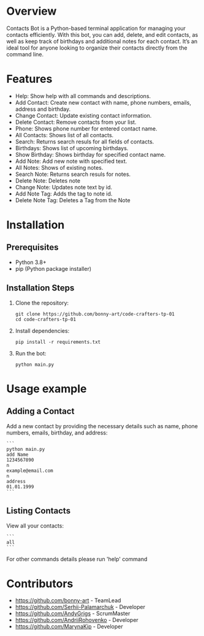 # Overview

Contacts Bot is a Python-based terminal application for managing your contacts efficiently. With this bot, you can add, delete, and edit contacts, as well as keep track of birthdays and additional notes for each contact. It’s an ideal tool for anyone looking to organize their contacts directly from the command line.

# Features

- Help: Show help with all commands and descriptions.
- Add Contact: Create new contact with name, phone numbers, emails, address and birthday.
- Change Contact: Update existing contact information.
- Delete Contact: Remove contacts from your list.
- Phone: Shows phone number for entered contact name.
- All Contacts: Shows list of all contacts.
- Search: Returns search resuls for all fields of contacts.
- Birthdays: Shows list of upcoming birthdays.
- Show Birthday: Shows birthday for specified contact name.
- Add Note: Add new note with specified text.
- All Notes: Shows of existing notes.
- Search Note: Returns search resuls for notes.
- Delete Note: Deletes note
- Change Note: Updates note text by id.
- Add Note Tag: Adds the tag to note id.
- Delete Note Tag: Deletes a Tag from the Note

# Installation
## Prerequisites
- Python 3.8+
- pip (Python package installer)

## Installation Steps
1. Clone the repository:

    ```
    git clone https://github.com/bonny-art/code-crafters-tp-01
    cd code-crafters-tp-01
    ```

2. Install dependencies:

    ```
    pip install -r requirements.txt
    ```

3. Run the bot:

    ```
    python main.py
    ```

# Usage example

## Adding a Contact

Add a new contact by providing the necessary details such as name, phone numbers, emails, birthday, and address:

    ```
    python main.py
    add Name
    1234567890
    n
    example@email.com
    n
    address
    01.01.1999
    ```

## Listing Contacts

View all your contacts:

    ```
    all
    ```

For other commands details please run 'help' command

# Contributors
- https://github.com/bonny-art - TeamLead
- https://github.com/Serhii-Palamarchuk - Developer
- https://github.com/AndyGrigs - ScrumMaster
- https://github.com/AndriiRohovenko - Developer
- https://github.com/MarynaKip - Developer
